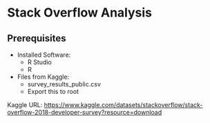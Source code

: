 # Stack Overflow Analysis

## Prerequisites
- Installed Software:
  - R Studio
  - R
- Files from Kaggle:
  - survey_results_public.csv
  - Export this to root

Kaggle URL: https://www.kaggle.com/datasets/stackoverflow/stack-overflow-2018-developer-survey?resource=download
